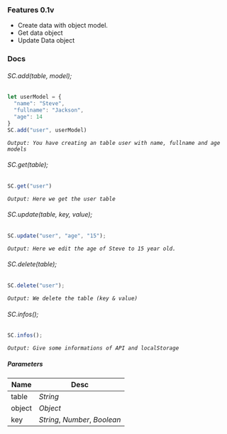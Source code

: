 ### Features 0.1v

- Create data with object model.
- Get data object
- Update Data object

### Docs

###### SC.add(table, model);
```js
let userModel = {
  "name": "Steve",
  "fullname": "Jackson",
  "age": 14
}
SC.add("user", userModel)
```
*`Output: You have creating an table user with name, fullname and age models`*

###### SC.get(table);
```js
SC.get("user")
```
*`Output: Here we get the user table`*

###### SC.update(table, key, value);
```js
SC.update("user", "age", "15");
```
*`Output: Here we edit the age of Steve to 15 year old.`*

###### SC.delete(table);
```js
SC.delete("user");
```
*`Output: We delete the table (key & value)`*

###### SC.infos();
```js
SC.infos();
```
*`Output: Give some informations of API and localStorage`*

##### Parameters
|   Name |  Desc  |
| ------------ | ------------ |
| table | *String*  |
| object | *Object*  |
| key | *String*, *Number*, *Boolean*|


